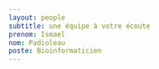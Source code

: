 ```yaml
---
layout: people
subtitle: une équipe à votre écoute
prenom: Ismael
nom: Padioleau
poste: Bioinformaticien
---
```

